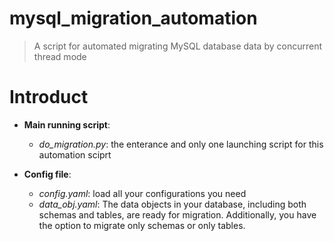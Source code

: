 # mysql_migration_automation

> A script for automated migrating MySQL database data by concurrent thread mode

# Introduct
- __Main running script__:
  - _do_migration.py_:  the enterance and only one launching script for this automation sciprt

- __Config file__:
  - _config.yaml_:  load all your configurations you need
  - _data_obj.yaml_:  The data objects in your database, including both schemas and tables, are ready for migration. Additionally, you have the option to migrate only schemas or only tables.
